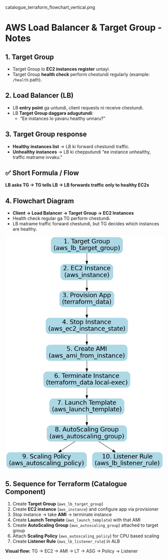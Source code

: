 catalogue_terraform_flowchart_vertical.png

# AWS Load Balancer & Target Group - Notes

## 1. Target Group
- Target Group lo **EC2 instances register** untayi.
- Target Group **health check** perform chestundi regularly (example: `/health` path).

## 2. Load Balancer (LB)
- LB **entry point** ga untundi, client requests ni receive chestundi.
- LB **Target Group daggara adugutundi**:
  - “Ee instances lo yavaru healthy unnaru?”

## 3. Target Group response
- **Healthy instances list** → LB ki forward chestundi traffic.
- **Unhealthy instances** → LB ki chepputundi “ee instance unhealthy, traffic matrame ivvaku.”

## ✅ Short Formula / Flow
**LB asks TG → TG tells LB → LB forwards traffic only to healthy EC2s**

## 4. Flowchart Diagram
- **Client → Load Balancer → Target Group → EC2 Instances**
- Health check regular ga TG perform chestundi.
- LB matrame traffic forward chestundi, but TG decides which instances are healthy.

![Vertical Flowchart](./catalogue_terraform_flowchart_vertical.png)

## 5. Sequence for Terraform (Catalogue Component)
1. Create **Target Group** (`aws_lb_target_group`)
2. Create **EC2 instance** (`aws_instance`) and configure app via provisioner
3. Stop instance → take **AMI** → terminate instance
4. Create **Launch Template** (`aws_launch_template`) with that AMI
5. Create **AutoScaling Group** (`aws_autoscaling_group`) attached to target group
6. Attach **Scaling Policy** (`aws_autoscaling_policy`) for CPU based scaling
7. Create **Listener Rule** (`aws_lb_listener_rule`) in ALB

**Visual flow:** TG → EC2 → AMI → LT → ASG → Policy → Listener